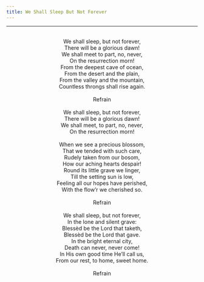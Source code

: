 ```yaml
---
title: We Shall Sleep But Not Forever
---
```


---
<center>
<br/>
We shall sleep, but not forever,<br/>
There will be a glorious dawn!<br/>
We shall meet to part, no, never,<br/>
On the resurrection morn!<br/>
From the deepest cave of ocean,<br/>
From the desert and the plain,<br/>
From the valley and the mountain,<br/>
Countless throngs shall rise again.<br/>
<br/>
Refrain<br/>
<br/>
We shall sleep, but not forever,<br/>
There will be a glorious dawn!<br/>
We shall meet, to part, no, never,<br/>
On the resurrection morn!<br/>
<br/>
When we see a precious blossom,<br/>
That we tended with such care,<br/>
Rudely taken from our bosom,<br/>
How our aching hearts despair!<br/>
Round its little grave we linger,<br/>
Till the setting sun is low,<br/>
Feeling all our hopes have perished,<br/>
With the flow’r we cherished so.<br/>
<br/>
Refrain<br/>
<br/>
We shall sleep, but not forever,<br/>
In the lone and silent grave:<br/>
Blessèd be the Lord that taketh,<br/>
Blessèd be the Lord that gave.<br/>
In the bright eternal city,<br/>
Death can never, never come!<br/>
In His own good time He’ll call us,<br/>
From our rest, to home, sweet home.<br/>
<br/>
Refrain<br/>

</center>